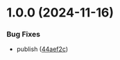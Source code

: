 # 1.0.0 (2024-11-16)


### Bug Fixes

* publish ([44aef2c](https://github.com/kamdz/dutyhours/commit/44aef2c5d156ae3179aa34fcb60f5ba20a8800a0))
